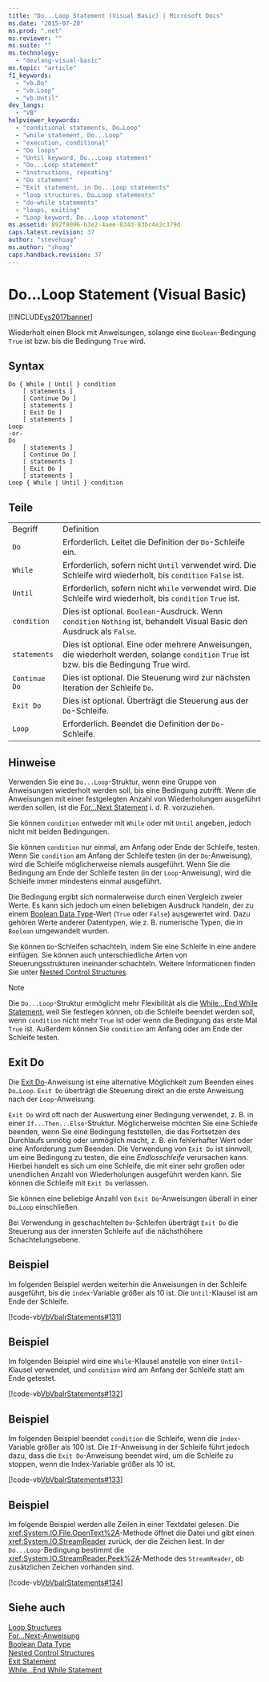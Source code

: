 ```yaml
---
title: "Do...Loop Statement (Visual Basic) | Microsoft Docs"
ms.date: "2015-07-20"
ms.prod: ".net"
ms.reviewer: ""
ms.suite: ""
ms.technology: 
  - "devlang-visual-basic"
ms.topic: "article"
f1_keywords: 
  - "vb.Do"
  - "vb.Loop"
  - "vb.Until"
dev_langs: 
  - "VB"
helpviewer_keywords: 
  - "conditional statements, Do…Loop"
  - "while statement, Do...Loop"
  - "execution, conditional"
  - "Do loops"
  - "Until keyword, Do...Loop statement"
  - "Do...Loop statement"
  - "instructions, repeating"
  - "Do statement"
  - "Exit statement, in Do...Loop statements"
  - "loop structures, Do…Loop statements"
  - "do-while statements"
  - "loops, exiting"
  - "Loop keyword, Do...Loop statement"
ms.assetid: 892f9096-b3e2-4aee-834d-83bc4e2c379d
caps.latest.revision: 37
author: "stevehoag"
ms.author: "shoag"
caps.handback.revision: 37
---
```

# Do...Loop Statement (Visual Basic)
[!INCLUDE[vs2017banner](~/includes/vs2017banner.md)]

Wiederholt einen Block mit Anweisungen, solange eine `Boolean`\-Bedingung `True` ist bzw. bis die Bedingung `True` wird.  
  
## Syntax  
  
```  
Do { While | Until } condition  
    [ statements ]  
    [ Continue Do ]  
    [ statements ]  
    [ Exit Do ]  
    [ statements ]  
Loop  
-or-  
Do  
    [ statements ]  
    [ Continue Do ]  
    [ statements ]  
    [ Exit Do ]  
    [ statements ]  
Loop { While | Until } condition  
```  
  
## Teile  
  
|||  
|-|-|  
|Begriff|Definition|  
|`Do`|Erforderlich.  Leitet die Definition der `Do`\-Schleife ein.|  
|`While`|Erforderlich, sofern nicht `Until` verwendet wird.  Die Schleife wird wiederholt, bis `condition` `False` ist.|  
|`Until`|Erforderlich, sofern nicht `While` verwendet wird.  Die Schleife wird wiederholt, bis `condition` `True` ist.|  
|`condition`|Dies ist optional.  `Boolean`\-Ausdruck.  Wenn `condition` `Nothing` ist, behandelt Visual Basic den Ausdruck als `False`.|  
|`statements`|Dies ist optional.  Eine oder mehrere Anweisungen, die wiederholt werden, solange `condition` `True` ist bzw. bis die Bedingung True wird.|  
|`Continue Do`|Dies ist optional.  Die Steuerung wird zur nächsten Iteration der Schleife `Do`.|  
|`Exit Do`|Dies ist optional.  Überträgt die Steuerung aus der `Do`\-Schleife.|  
|`Loop`|Erforderlich.  Beendet die Definition der `Do`\-Schleife.|  
  
## Hinweise  
 Verwenden Sie eine `Do...Loop`\-Struktur, wenn eine Gruppe von Anweisungen wiederholt werden soll, bis eine Bedingung zutrifft.  Wenn die Anweisungen mit einer festgelegten Anzahl von Wiederholungen ausgeführt werden sollen, ist die [For...Next Statement](../../../visual-basic/language-reference/statements/for-next-statement.md) i. d. R. vorzuziehen.  
  
 Sie können `condition` entweder mit `While` oder mit `Until` angeben, jedoch nicht mit beiden Bedingungen.  
  
 Sie können `condition` nur einmal, am Anfang oder Ende der Schleife, testen.  Wenn Sie `condition` am Anfang der Schleife testen \(in der `Do`\-Anweisung\), wird die Schleife möglicherweise niemals ausgeführt.  Wenn Sie die Bedingung am Ende der Schleife testen \(in der `Loop`\-Anweisung\), wird die Schleife immer mindestens einmal ausgeführt.  
  
 Die Bedingung ergibt sich normalerweise durch einen Vergleich zweier Werte. Es kann sich jedoch um einen beliebigen Ausdruck handeln, der zu einem [Boolean Data Type](../../../visual-basic/language-reference/data-types/boolean-data-type.md)\-Wert \(`True` oder `False`\) ausgewertet wird.  Dazu gehören Werte anderer Datentypen, wie z. B. numerische Typen, die in `Boolean` umgewandelt wurden.  
  
 Sie können `Do`\-Schleifen schachteln, indem Sie eine Schleife in eine andere einfügen.  Sie können auch unterschiedliche Arten von Steuerungsstrukturen ineinander schachteln.  Weitere Informationen finden Sie unter [Nested Control Structures](../../../visual-basic/programming-guide/language-features/control-flow/nested-control-structures.md).  
  
> [!NOTE]
>  Die `Do...Loop`\-Struktur ermöglicht mehr Flexibilität als die [While...End While Statement](../../../visual-basic/language-reference/statements/while-end-while-statement.md), weil Sie festlegen können, ob die Schleife beendet werden soll, wenn `condition` nicht mehr `True` ist oder wenn die Bedingung das erste Mal `True` ist.  Außerdem können Sie `condition` am Anfang oder am Ende der Schleife testen.  
  
## Exit Do  
 Die [Exit Do](../../../visual-basic/language-reference/statements/exit-statement.md)\-Anweisung ist eine alternative Möglichkeit zum Beenden eines `Do…Loop`.  `Exit Do` überträgt die Steuerung direkt an die erste Anweisung nach der `Loop`\-Anweisung.  
  
 `Exit Do` wird oft nach der Auswertung einer Bedingung verwendet, z. B. in einer `If...Then...Else`\-Struktur.  Möglicherweise möchten Sie eine Schleife beenden, wenn Sie eine Bedingung feststellen, die das Fortsetzen des Durchlaufs unnötig oder unmöglich macht, z. B. ein fehlerhafter Wert oder eine Anforderung zum Beenden.  Die Verwendung von `Exit Do` ist sinnvoll, um eine Bedingung zu testen, die eine *Endlosschleife* verursachen kann. Hierbei handelt es sich um eine Schleife, die mit einer sehr großen oder unendlichen Anzahl von Wiederholungen ausgeführt werden kann.  Sie können die Schleife mit `Exit Do` verlassen.  
  
 Sie können eine beliebige Anzahl von `Exit Do`\-Anweisungen überall in einer `Do…Loop` einschließen.  
  
 Bei Verwendung in geschachtelten `Do`\-Schleifen überträgt `Exit Do` die Steuerung aus der innersten Schleife auf die nächsthöhere Schachtelungsebene.  
  
## Beispiel  
 Im folgenden Beispiel werden weiterhin die Anweisungen in der Schleife ausgeführt, bis die `index`\-Variable größer als 10 ist.  Die `Until`\-Klausel ist am Ende der Schleife.  
  
 [!code-vb[VbVbalrStatements#131](../../../visual-basic/language-reference/error-messages/codesnippet/VisualBasic/do-loop-statement_1.vb)]  
  
## Beispiel  
 Im folgenden Beispiel wird eine `While`\-Klausel anstelle von einer `Until`\-Klausel verwendet, und `condition` wird am Anfang der Schleife statt am Ende getestet.  
  
 [!code-vb[VbVbalrStatements#132](../../../visual-basic/language-reference/error-messages/codesnippet/VisualBasic/do-loop-statement_2.vb)]  
  
## Beispiel  
 Im folgenden Beispiel beendet `condition` die Schleife, wenn die `index`\-Variable größer als 100 ist.  Die `If`\-Anweisung in der Schleife führt jedoch dazu, dass die `Exit Do`\-Anweisung beendet wird, um die Schleife zu stoppen, wenn die Index\-Variable größer als 10 ist.  
  
 [!code-vb[VbVbalrStatements#133](../../../visual-basic/language-reference/error-messages/codesnippet/VisualBasic/do-loop-statement_3.vb)]  
  
## Beispiel  
 Im folgende Beispiel werden alle Zeilen in einer Textdatei gelesen.  Die <xref:System.IO.File.OpenText%2A>\-Methode öffnet die Datei und gibt einen <xref:System.IO.StreamReader> zurück, der die Zeichen liest.  In der `Do...Loop`\-Bedingung bestimmt die <xref:System.IO.StreamReader.Peek%2A>\-Methode des `StreamReader`, ob zusätzlichen Zeichen vorhanden sind.  
  
 [!code-vb[VbVbalrStatements#134](../../../visual-basic/language-reference/error-messages/codesnippet/VisualBasic/do-loop-statement_4.vb)]  
  
## Siehe auch  
 [Loop Structures](../../../visual-basic/programming-guide/language-features/control-flow/loop-structures.md)   
 [For...Next\-Anweisung](../../../visual-basic/language-reference/statements/for-next-statement.md)   
 [Boolean Data Type](../../../visual-basic/language-reference/data-types/boolean-data-type.md)   
 [Nested Control Structures](../../../visual-basic/programming-guide/language-features/control-flow/nested-control-structures.md)   
 [Exit Statement](../../../visual-basic/language-reference/statements/exit-statement.md)   
 [While...End While Statement](../../../visual-basic/language-reference/statements/while-end-while-statement.md)